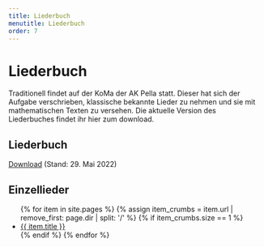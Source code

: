 ```yaml
---
title: Liederbuch
menutitle: Liederbuch
order: 7
---
```


# Liederbuch

Traditionell findet auf der KoMa der AK Pella statt. Dieser hat sich der Aufgabe verschrieben, klassische bekannte Lieder zu nehmen und sie mit mathematischen Texten zu versehen. Die aktuelle Version des Liederbuches findet ihr hier zum download.

## Liederbuch

[Download](https://file.komapedia.org/KoMa-Liederbuch.pdf) (Stand: 29. Mai 2022)

## Einzellieder
<ul>
{% for item in site.pages %}
    {% assign item_crumbs = item.url | remove_first: page.dir | split: '/' %}
    {% if item_crumbs.size == 1  %}
    <li>
        <a href="{{ item.url | relative_url }}">{{ item.title }}</a>
    </li>
    {% endif %}
{% endfor %}
</ul>
